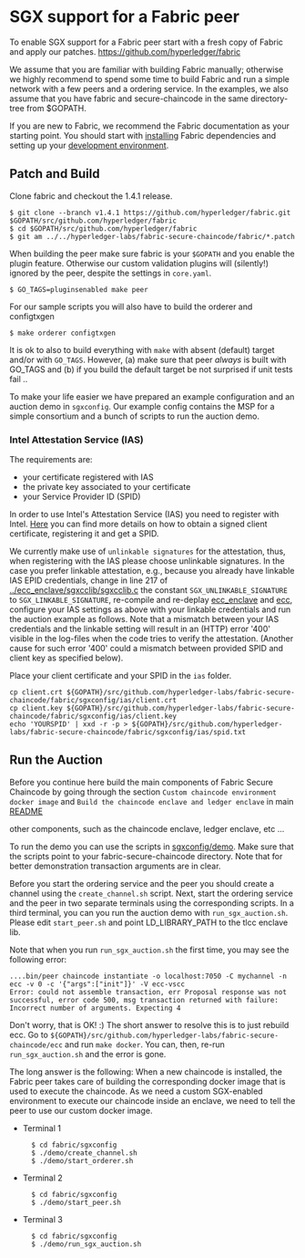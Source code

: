 # SGX support for a Fabric peer

To enable SGX support for a Fabric peer start with a fresh copy of Fabric and
apply our patches. https://github.com/hyperledger/fabric

We assume that you are familiar with building Fabric manually; otherwise we highly
recommend to spend some time to build Fabric and run a simple network with a
few peers and a ordering service. In the examples, we also assume that you have
fabric and secure-chaincode in the same directory-tree from $GOPATH.

If you are new to Fabric, we recommend the Fabric documentation as your starting point. You should start with
[installing](https://hyperledger-fabric.readthedocs.io/en/release-1.4/prereqs.html) Fabric dependencies and setting up
your [development environment](https://hyperledger-fabric.readthedocs.io/en/release-1.4/dev-setup/build.html).

## Patch and Build

Clone fabric and checkout the 1.4.1 release.

    $ git clone --branch v1.4.1 https://github.com/hyperledger/fabric.git $GOPATH/src/github.com/hyperledger/fabric
    $ cd $GOPATH/src/github.com/hyperledger/fabric
    $ git am ../../hyperledger-labs/fabric-secure-chaincode/fabric/*.patch

When building the peer  make sure fabric is your ``$GOPATH`` and you enable the
plugin feature. Otherwise our custom validation plugins will
(silently!) ignored by the peer, despite the settings in ``core.yaml``.

    $ GO_TAGS=pluginsenabled make peer

For our sample scripts you will also have to build the orderer and configtxgen

	$ make orderer configtxgen

It is ok to also to build everything with ``make`` with absent
(default) target and/or with ``GO_TAGS``.  However, (a) make sure that
peer _always_ is built with GO_TAGS and (b) if you build the default
target be not surprised if unit tests fail ..

To make your life easier we have prepared an example configuration and an
auction demo in ``sgxconfig``.  Our example config contains the MSP
for a simple consortium and a bunch of scripts to run the auction demo.

### Intel Attestation Service (IAS)

The requirements are:
* your certificate registered with IAS
* the private key associated to your certificate
* your Service Provider ID (SPID)

In order to use Intel's Attestation Service (IAS) you need to register
with Intel. [Here](https://software.intel.com/en-us/articles/code-sample-intel-software-guard-extensions-remote-attestation-end-to-end-example)
you can find more details on how to obtain a signed client certificate,
registering it and get a SPID.

We currently make use of `unlinkable signatures` for the attestation, thus, when registering with the IAS please choose
unlinkable signatures. In the case you prefer linkable attestation,
e.g., because you already have linkable IAS EPID credentials, change
in line 217 of [../ecc_enclave/sgxcclib/sgxcclib.c](../ecc_enclave/sgxcclib/sgxcclib.c)
the constant `SGX_UNLINKABLE_SIGNATURE` to `SGX_LINKABLE_SIGNATURE`,
re-compile and re-deplay [ecc_enclave](../ecc_enclave#build) and [ecc](../ecc#getting-started),
configure your IAS settings as above with your linkable credentials and run the auction example as follows.
Note that a mismatch between your IAS credentials and the linkable setting
will result in an (HTTP) error '400' visible in the log-files when the
code tries to verify the attestation. (Another cause for such error '400'
could a mismatch between provided SPID and client key as specified below).

Place your client certificate and your SPID in the ``ias`` folder.

    cp client.crt ${GOPATH}/src/github.com/hyperledger-labs/fabric-secure-chaincode/fabric/sgxconfig/ias/client.crt
    cp client.key ${GOPATH}/src/github.com/hyperledger-labs/fabric-secure-chaincode/fabric/sgxconfig/ias/client.key
    echo 'YOURSPID' | xxd -r -p > ${GOPATH}/src/github.com/hyperledger-labs/fabric-secure-chaincode/fabric/sgxconfig/ias/spid.txt

## Run the Auction

Before you continue here build the main components of Fabric Secure Chaincode by going through the section `Custom
chaincode environment docker image` and `Build the chaincode enclave and ledger enclave` in main [README](../README.md)

other components, such as the chaincode
enclave, ledger enclave, etc ...

To run the demo you can use the scripts in
[sgxconfig/demo](sgxconfig/demo). Make sure that the scripts point to your
fabric-secure-chaincode directory. Note that for better demonstration
transaction arguments are in clear.

Before you start the ordering service and the peer you should create a channel
using the ``create_channel.sh`` script.  Next, start the ordering service and
the peer in two separate terminals using the corresponding scripts.  In a
third terminal, you can you run the auction demo with ``run_sgx_auction.sh``.
Please edit ``start_peer.sh`` and point LD_LIBRARY_PATH to the tlcc enclave lib.

Note that when you run ``run_sgx_auction.sh`` the first time, you may
see the following error:

    ....bin/peer chaincode instantiate -o localhost:7050 -C mychannel -n ecc -v 0 -c '{"args":["init"]}' -V ecc-vscc
    Error: could not assemble transaction, err Proposal response was not successful, error code 500, msg transaction returned with failure:
    Incorrect number of arguments. Expecting 4

Don't worry, that is OK! :) The short answer to resolve this is to just
rebuild ecc. Go to ``${GOPATH}/src/github.com/hyperledger-labs/fabric-secure-chaincode/ecc`` and run
``make docker``.  You can, then, re-run ``run_sgx_auction.sh`` and the
error is gone.

The long answer is the following: When a new chaincode is installed, the
Fabric peer takes care of building the corresponding docker image that
is used to execute the chaincode.  As we need a custom SGX-enabled
environment to execute our chaincode inside an enclave, we need to tell
the peer to use our custom docker image.

* Terminal 1

        $ cd fabric/sgxconfig
        $ ./demo/create_channel.sh
        $ ./demo/start_orderer.sh

* Terminal 2

        $ cd fabric/sgxconfig
        $ ./demo/start_peer.sh

* Terminal 3

        $ cd fabric/sgxconfig
        $ ./demo/run_sgx_auction.sh
